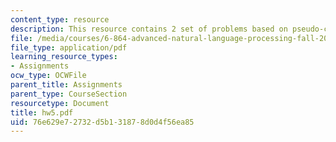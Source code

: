```yaml
---
content_type: resource
description: This resource contains 2 set of problems based on pseudo-code, and PCFG.
file: /media/courses/6-864-advanced-natural-language-processing-fall-2005/76e629e72732d5b131878d0d4f56ea85_hw5.pdf
file_type: application/pdf
learning_resource_types:
- Assignments
ocw_type: OCWFile
parent_title: Assignments
parent_type: CourseSection
resourcetype: Document
title: hw5.pdf
uid: 76e629e7-2732-d5b1-3187-8d0d4f56ea85
---
```

